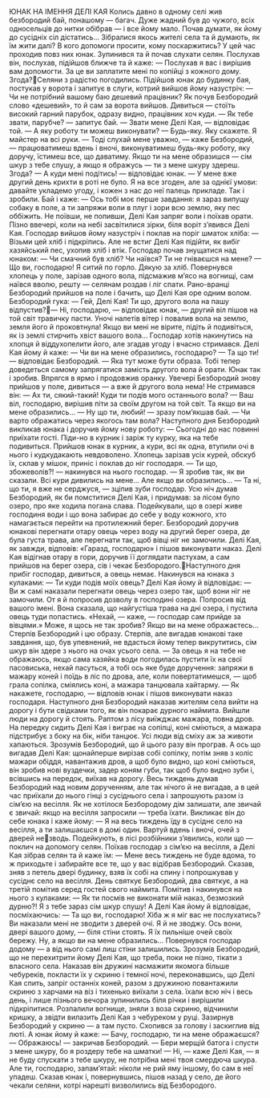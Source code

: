 ЮНАК НА ІМЕННЯ ДЕЛІ КАЯ
Колись давно в одному селі жив безбородий бай, понашому — багач. Дуже жадний був до чужого, всіх односельців до нитки обібрав — і все йому мало. Почав думати, як йому до сусідніх сіл дістатись...
Зібралися якось жителі села та й думають, як їм жити далі? В кого допомоги просити, кому поскаржитись? У цей час проходив повз них юнак. Зупинився та й почав слухати селян. Послухав він, послухав, підійшов ближче та й каже:
— Послухав я вас і вирішив вам допомогти. За це ви заплатите мені по копійці з кожного дому. Згода?Селяни з радістю погодились. Підійшов юнак до будинку бая, постукав у ворота і запитує в слуги, котрий вийшов йому назустріч:
— Чи не потрібний вашому баю дешевий працівник?
Як почув Безбородий слово «дешевий», то й сам за ворота вийшов. Дивиться — стоїть високий гарний парубок, одразу видно, працівник хоч куди.
— Як тебе звати, парубче? — запитує бай.
— Звати мене Делі Кая, — відповідає той.
— А яку роботу ти можеш виконувати?
— Будь-яку. Яку скажете. Я майстер на всі руки.
— Тоді слухай мене уважно, — каже Безбородий, — працюватимеш вдень і вночі, виконуватимеш будь-яку роботу, яку доручу, їстимеш все, що даватиму. Якщо ти на мене образишся — сім шкур з тебе спушу, а якщо я ображусь — ти з мене шкуру здереш. Згода?
— А куди мені подітись! — відповідає юнак. — У мене вже другий день крихти в роті не було. Я на все згоден, але за однієї умови: давайте укладемо угоду, і кожен з нас до неї палець прикладе.
Так і зробили. Бай і каже:
— Ось тобі моє перше завдання: я зараз випущу собаку в поле, а ти запряжи воли в плуг і зори всю землю, яку пес оббіжить.
Не поївши, не попивши, Делі Кая запряг воли і поїхав орати. Пізно ввечері, коли на небі засвітилися зірки, біля воріт з’явився Делі Кая. Господар вийшов йому назустріч і поклав на поріг шматок хліба:
— Візьми цей хліб і підкріпись.
Але не встиг Делі Кая підійти, як вибіг хазяйський пес, ухопив хліб і втік.
Господар почав знущатися над юнаком:
— Чи смачний був хліб? Чи наївся? Ти не гніваєшся на мене?
— Що ви, господарю! Я ситий по горло. Дякую за хліб.
Повернувся хлопець у поле, зарізав одного вола, підсмажив
м’ясо на вогнищі, сам наївся вволю, решту — селянам роздав і ліг спати.
Рано-вранці Безбородий прийшов на поле і бачить, що Делі Кая оре одним волом. Безбородий гука:
— Гей, Делі Кая! Ти що, другого вола на пашу відпустив?— Ні, господарю, — відповідає юнак, — другий віл пішов на той світ травичку пасти. Уночі налетів вітер і повалив вола на землю, земля його й проковтнула! Якщо ви мені не вірите, підіть й подивіться, як із землі стирчить хвіст вашого вола...
Господар хотів накинутись на хлопця й віддухопелити його, але згадав угоду і вчасно стримався. Делі Кая йому й каже:
— Чи ви на мене образились, господарю?
— Та що ти! — відповідає Безбородий. — Яка тут може бути образа. Тобі тепер доведеться самому запрягатися замість другого вола й орати.
Юнак так і зробив. Впрягся в ярмо і продовжив оранку.
Увечері Безбородий знову прийшов у поле, дивиться — а вже й другого вола нема! Не стримався він:
— Ах ти, сякий-такий! Куди ти подів мого останнього вола?
— Ваш віл, господарю, вирішив піти за своїм другом на той світ. Та якщо ви на мене образились...
— Ну що ти, любий! — зразу пом’якшав бай. — Чи варто ображатись через якогось там вола?
Наступного дня Безбородий викликав юнака і доручив йому нову роботу:
— Сьогодні до нас повинні приїхати гості. Піди-но в курник і заріж ту курку, яка на тебе подивиться.
Прийшов юнак в курник, а кури, всі як одна, втупили очі в нього і кудкудакають невдоволено. Хлопець зарізав усіх курей, обскуб їх, склав у мішок, приніс і поклав до ніг господаря.
— Ти що, збожеволів?! — накинувся на нього господар.
— Я зробив так, як ви сказали. Всі кури дивились на мене... Але якщо ви образились...
— Та ні, що ти, я вже не серджуся, — зціпив зуби господар.
Усю ніч думав Безбородий, як би помститися Делі Кая,
і придумав: за лісом було озеро, про яке ходила погана слава. Подейкували, що в озері живе господиня води і що вона забирає до себе у воду кожного, хто намагається перейти на протилежний берег. Безбородий доручив юнакові перегнати отару овець через воду на другий берег озера, де була густа трава, але перегнати так, щоб вівці ніг не замочили. Делі Кая, як завжди, відповів: «Гаразд, господарю» і пішов виконувати наказ.
Делі Кая відігнав отару в гори, доручив її доглядати пастухам, а сам прийшов на берег озера, сів і чекає Безбородого.Наступного дня прибіг господар, дивиться, а овець немає. Накинувся на юнака з кулаками:
— Ти куди подів моїх овець?
Делі Кая йому й відповідає:
— Ви ж самі наказали перегнати овець через озеро так, щоб вони ніг не замочили. От я й попросив дозволу в господині озера. Попросив від вашого імені. Вона сказала, що найгустіша трава на дні озера, і пустила овець туди попастись. «Нехай, — каже, — господар сам прийде за вівцями.» Може, я щось не так зробив? Якщо ви на мене ображаєтесь...
Стерпів Безбородий і цю образу. Стерпів, але вигадав юнакові таке завдання, що, був упевнений, не вдасться йому тепер викрутитись, сім шкур він здере з нього на очах усього села.
— За овець я на тебе не ображаюсь, якщо сама хазяйка води погодилась пустити їх на свої пасовиська, нехай пасуться, а тобі ось яке буде доручення: запряжи в мажару коней і поїдь в ліс по дрова, але, коли повертатимешся, — щоб грала сопілка, сміялись коні, а мажара танцювала хайтарму.
— Як накажете, господарю, — відповів юнак і пішов виконувати наказ господаря.
Наступного дня Безбородий наказав жителям села вийти на дорогу і бути свідками того, як він покарає дурного наймита. Вийшли люди на дорогу й стоять. Раптом з лісу виїжджає мажара, повна дров. На передку сидить Делі Кая і виграє на сопілці, коні сміються, а мажара підстрибує з боку на бік, ніби танцює. Усі люди від сміху аж за животи хапаються. Зрозумів Безбородий, що й цього разу він програв.
А ось що вигадав Делі Кая: щонайперше вирізав собі сопілку, потім зняв з коліс мажари обіддя, навантажив дров, а щоб було видно, що коні сміються, він зробив нові вуздечки, задер коням губи, так щоб було видно зуби і, всівшись на передок, виїхав на дорогу.
Весь тиждень думав Безбородий над новим дорученням, але так нічого й не вигадав, а в цей час приїхали до нього гінці з сусіднього села і запрошують разом із сім’єю на весілля. Як не хотілося Безбородому дім залишати, але звичай є звичай: якщо на весілля запросили — треба їхати. Викликає він до себе юнака і каже йому:
— Я на весь тиждень їду в сусіднє село на весілля, а ти залишаєшся в домі один. Вартуй вдень і вночі, очей з дверей незводь. Подейкують, в лісі розбійники з’явились, коли що — поклич на допомогу селян.
Поїхав господар з сім’єю на весілля, а Делі Кая зібрав селян та й каже їм:
— Мене весь тиждень не буде вдома, то ж приходьте і забирайте все те, що у вас відібрав Безбородий.
Сказав, зняв з петель двері будинку, взяв їх собі на спину і попрошкував у сусіднє село на весілля.
День святкує Безбородий, два святкує, а на третій помітив серед гостей свого наймита. Помітив і накинувся на нього з кулаками:
— Як ти посмів не виконати мій наказ, безмозкий дурню?! Я з тебе зараз сім шкур спушу!
А Делі Кая йому й відповідає, посміхаючись:
— Та що ви, господарю! Хіба ж я міг вас не послухатись? Ви наказали мені не зводити з дверей очі. Я й не зводжу. Ось вони, двері вашого дому, — біля стіни стоять. Я їх пильніше очей своїх бережу. Ну, а якщо ви на мене образились...
Повернувся господар додому — а від нього самі лиш стіни залишились. Зрозумів Безбородий, що не перехитрити йому Делі Кая, що треба, поки не пізно, тікати з власного села. Наказав він дружині насмажити якомога більше чебуреків, покласти їх у скриню і темної ночі, переконавшись, що Делі Кая спить, запріг останніх коней, разом з дружиною повантажили скриню з харчами на віз і тихенько виїхали з села.
їхали всю ніч і весь день, і лише пізнього вечора зупинились біля річки і вирішили підкріпитися.
Розпалили вогнище, зняли з воза скриню, відчинили кришку, а звідти вилазить Делі Кая з чебуреком у руці. Зазирнув Безбородий у скриню — а там пусто. Схопився за голову і заскиглив від люті. А юнак йому й каже:
— Бачу, господарю, ти на мене ображаєшся?
— Ображаюсь! — закричав Безбородий. — Бери мерщій батога і спусти з мене шкуру, бо я роздеру тебе на шматки!
— Ні, — каже Делі Кая, — я не буду спускати з тебе шкуру, не потрібна мені твоя смердюча шкура. Але ти, господарю, запам’ятай: ніколи не рий яму іншому, бо сам в неї упадеш.
Сказав юнак і, повернувшись, пішов назад у село, де його чекали селяни, котрі нарешті визволились від Безбородого.

